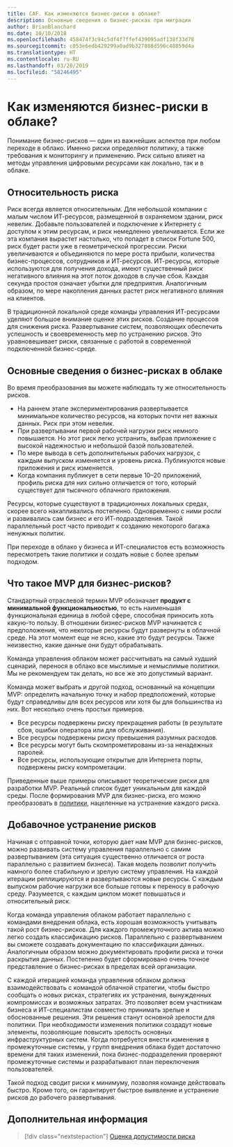 ```yaml
---
title: CAF. Как изменяются бизнес-риски в облаке?
description: Основные сведения о бизнес-рисках при миграции
author: BrianBlanchard
ms.date: 10/10/2018
ms.openlocfilehash: 458474f3c94c5df4f7ffef439095adf138f33d78
ms.sourcegitcommit: c053e6edb429299a0ad9b327888d596c48859d4a
ms.translationtype: HT
ms.contentlocale: ru-RU
ms.lasthandoff: 03/20/2019
ms.locfileid: "58246495"
---
```

<!-- markdownlint-disable MD026 -->

# <a name="how-does-business-risk-change-in-the-cloud"></a>Как изменяются бизнес-риски в облаке?

Понимание бизнес-рисков — один из важнейших аспектов при любом переходе в облако. Именно риски определяют политику, а также требования к мониторингу и применению. Риск сильно влияет на методы управления цифровыми ресурсами как локально, так и в облаке.

<!-- markdownlint-enable MD026 -->

## <a name="relativity-of-risk"></a>Относительность риска

Риск всегда является относительным. Для небольшой компании с малым числом ИТ-ресурсов, размещенной в охраняемом здании, риск невелик. Добавьте пользователей и подключение к Интернету с доступом к этим ресурсам, и риск немедленно увеличивается. Если же эта компания вырастет настолько, что попадет в список Fortune 500, риск будет расти уже в геометрической прогрессии. Риски увеличиваются и объединяются по мере роста прибыли, количества бизнес-процессов, сотрудников и ИТ-ресурсов. ИТ-ресурсы, которые используются для получения дохода, имеют существенный риск негативного влияния на этот поток доходов в случае сбоя. Каждая секунда простоя означает убытки для предприятия. Аналогичным образом, по мере накопления данных растет риск негативного влияния на клиентов.

В традиционной локальной среде команды управления ИТ-ресурсами уделяют большое внимание оценке этих рисков. Создание процессов для снижения риска. Развертывание систем, позволяющих обеспечить успешность и своевременность мер по устранению рисков. Это уравновешивает риски, связанные с работой в современной подключенной бизнес-среде.

## <a name="understanding-business-risks-in-the-cloud"></a>Основные сведения о бизнес-рисках в облаке

Во время преобразования вы можете наблюдать ту же относительность рисков.

* На раннем этапе экспериментирования развертывается минимальное количество ресурсов, на которых почти нет важных данных. Риск при этом невелик.
* При развертывании первой рабочей нагрузки риск немного повышается. Но этот риск легко устранить, выбрав приложение с высокой надежностью и небольшой базой пользователей.
* По мере вывода в сеть дополнительных рабочих нагрузок, с каждым выпуском изменяется и уровень риска. Публикуются новые приложения и риск изменяется.
* Когда компания публикует в сети первые 10–20 приложений, профиль риска для них сильно отличается от того, который существует для тысячного облачного приложения.

Ресурсы, которые существуют в традиционных локальных средах, скорее всего накапливались постепенно. Одновременно с ними росли и развивались сам бизнес и его ИТ-подразделения. Такой параллельный рост часто приводит к созданию некоторого багажа ненужных политик.

При переходе в облако у бизнеса и ИТ-специалистов есть возможность пересмотреть такие политики и создать новые с более зрелым подходом.

<!-- markdownlint-disable MD026 -->

## <a name="what-is-a-business-risk-mvp"></a>Что такое MVP для бизнес-рисков?

Стандартный отраслевой термин MVP обозначает **продукт с минимальной функциональностью**, то есть наименьшая функциональная единица в любой сфере, способная приносить хоть какую-то пользу. В отношении бизнес-рисков MVP начинается с предположения, что некоторые ресурсы будут развернуты в облачной среде. На этот момент еще не ясно, какие это будут ресурсы. Также неизвестно, какие данные они будут обрабатывать.

Команда управления облаком может рассчитывать на самый худший сценарий, перенося в облако все мыслимые и немыслимые политики. Мы не рекомендуем так делать, но все же это допустимый вариант.

Команда может выбрать и другой подход, основанный на концепции MVP: определить начальную точку и набор предположений, которые будут справедливы для всех ресурсов или хотя бы для большинства из них.
Вот несколько очень простых примеров.

* Все ресурсы подвержены риску прекращения работы (в результате сбоя, ошибки оператора или для обслуживания).
* Все ресурсы подвержены риску превышения разумных расходов.
* Все ресурсы могут быть скомпрометированы из-за ненадежных паролей.
* Все ресурсы, использующие открытые для Интернета порты, подвержены риску компрометации.

Приведенные выше примеры описывают теоретические риски для разработки MVP. Реальный список будет уникальным для каждой среды.
После формирования MVP для бизнес-риска, его можно преобразовать в [политики](overview.md), нацеленные на устранение каждого риска.

<!-- markdownlint-enable MD026 -->

## <a name="incremental-risk-mitigation"></a>Добавочное устранение рисков

Начиная с отправной точки, которую дает нам MVP для бизнес-рисков, можно развивать систему управления параллельно с самим развертыванием (эта ситуация существенно отличается от роста параллельно с развитием бизнеса). Такая модель позволит получить намного более стабильную и зрелую систему управления. На каждой итерации реплицируются и развертываются новые ресурсы. С каждым выпуском рабочие нагрузки все больше готовы к переносу в рабочую среду. Разумеется, с каждым циклом может повышаться и относительный риск.

Когда команда управления облаком работает параллельно с командами внедрения облака, есть хорошая возможность учитывать такой рост бизнес-рисков. Для каждого промежуточного актива можно легко создать классификацию рисков. Параллельно с развертыванием вы сможете создавать документацию по классификации данных. Аналогичным образом можно документировать профили риска и точки раскрытия данных. Постепенно будет сформировано очень точное представление о бизнес-рисках в пределах всей организации.

С каждой итерацией команда управления облаком должна взаимодействовать с командой облачной стратегии, чтобы быстро сообщать о новых рисках, стратегиях их устранения, вынужденных компромиссах и возможных затратах. Это позволяет всем участникам бизнеса и ИТ-специалистам совместно принимать зрелые и обоснованные решения. Эти решения станут основной зрелости для политики. При необходимости изменения политики создадут новые элементы, позволяющие повысить зрелость основных инфраструктурных систем. Когда потребуется внести изменения в промежуточные системы, у групп внедрения облака будет достаточно времени для таких изменений, пока бизнес-подразделения проверяют промежуточные системы и разрабатывают план переключения пользователей.

Такой подход сводит риски к минимуму, позволяя команде действовать быстро. Кроме того, он гарантирует быстрое выявление и устранение рисков до рабочего развертывания.

## <a name="next-steps"></a>Дополнительная информация

> [!div class="nextstepaction"]
> [Оценка допустимости риска](./risk-tolerance.md)
